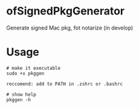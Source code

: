 # ofSignedPkgGenerator
Generate signed Mac pkg, fot notarize (in develop)

# Usage
```
# make it executable
sudo +x pkggen 

reccomend: add to PATH in .zshrc or .bashrc

# show help
pkggen -h
```
